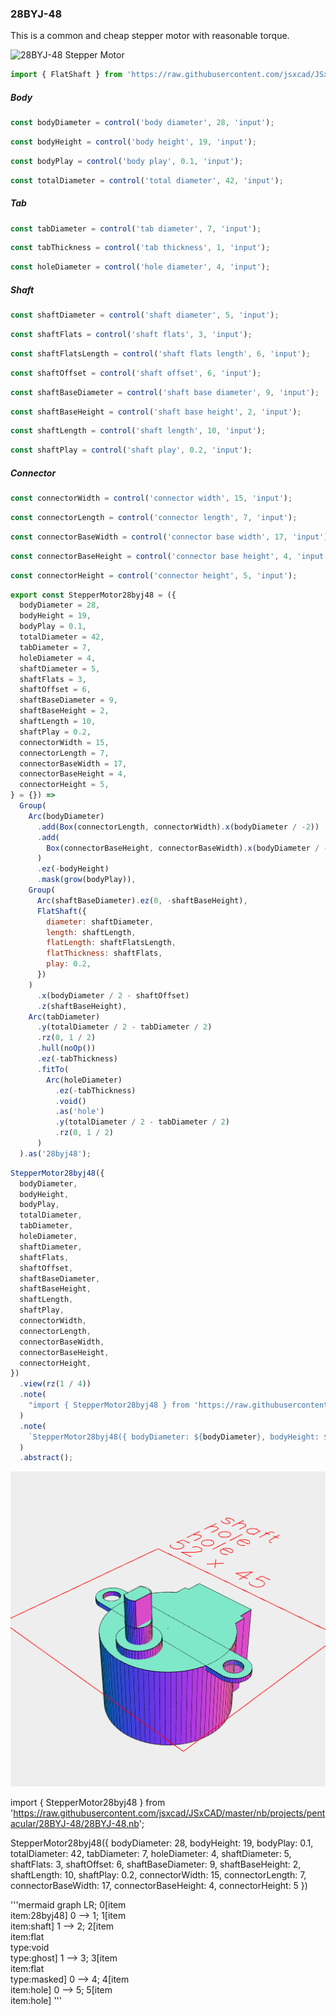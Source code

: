 ### 28BYJ-48

This is a common and cheap stepper motor with reasonable torque.

![28BYJ-48 Stepper Motor](https://cdn-reichelt.de/bilder/web/artikel_ws/A300/ME071_01.jpg)

```JavaScript
import { FlatShaft } from 'https://raw.githubusercontent.com/jsxcad/JSxCAD/master/nb/components/shaft.nb';
```

##### Body

```JavaScript
const bodyDiameter = control('body diameter', 28, 'input');
```

```JavaScript
const bodyHeight = control('body height', 19, 'input');
```

```JavaScript
const bodyPlay = control('body play', 0.1, 'input');
```

```JavaScript
const totalDiameter = control('total diameter', 42, 'input');
```

##### Tab

```JavaScript
const tabDiameter = control('tab diameter', 7, 'input');
```

```JavaScript
const tabThickness = control('tab thickness', 1, 'input');
```

```JavaScript
const holeDiameter = control('hole diameter', 4, 'input');
```

##### Shaft

```JavaScript
const shaftDiameter = control('shaft diameter', 5, 'input');
```

```JavaScript
const shaftFlats = control('shaft flats', 3, 'input');
```

```JavaScript
const shaftFlatsLength = control('shaft flats length', 6, 'input');
```

```JavaScript
const shaftOffset = control('shaft offset', 6, 'input');
```

```JavaScript
const shaftBaseDiameter = control('shaft base diameter', 9, 'input');
```

```JavaScript
const shaftBaseHeight = control('shaft base height', 2, 'input');
```

```JavaScript
const shaftLength = control('shaft length', 10, 'input');
```

```JavaScript
const shaftPlay = control('shaft play', 0.2, 'input');
```

##### Connector

```JavaScript
const connectorWidth = control('connector width', 15, 'input');
```

```JavaScript
const connectorLength = control('connector length', 7, 'input');
```

```JavaScript
const connectorBaseWidth = control('connector base width', 17, 'input');
```

```JavaScript
const connectorBaseHeight = control('connector base height', 4, 'input');
```

```JavaScript
const connectorHeight = control('connector height', 5, 'input');
```

```JavaScript
export const StepperMotor28byj48 = ({
  bodyDiameter = 28,
  bodyHeight = 19,
  bodyPlay = 0.1,
  totalDiameter = 42,
  tabDiameter = 7,
  holeDiameter = 4,
  shaftDiameter = 5,
  shaftFlats = 3,
  shaftOffset = 6,
  shaftBaseDiameter = 9,
  shaftBaseHeight = 2,
  shaftLength = 10,
  shaftPlay = 0.2,
  connectorWidth = 15,
  connectorLength = 7,
  connectorBaseWidth = 17,
  connectorBaseHeight = 4,
  connectorHeight = 5,
} = {}) =>
  Group(
    Arc(bodyDiameter)
      .add(Box(connectorLength, connectorWidth).x(bodyDiameter / -2))
      .add(
        Box(connectorBaseHeight, connectorBaseWidth).x(bodyDiameter / -2 + 2)
      )
      .ez(-bodyHeight)
      .mask(grow(bodyPlay)),
    Group(
      Arc(shaftBaseDiameter).ez(0, -shaftBaseHeight),
      FlatShaft({
        diameter: shaftDiameter,
        length: shaftLength,
        flatLength: shaftFlatsLength,
        flatThickness: shaftFlats,
        play: 0.2,
      })
    )
      .x(bodyDiameter / 2 - shaftOffset)
      .z(shaftBaseHeight),
    Arc(tabDiameter)
      .y(totalDiameter / 2 - tabDiameter / 2)
      .rz(0, 1 / 2)
      .hull(noOp())
      .ez(-tabThickness)
      .fitTo(
        Arc(holeDiameter)
          .ez(-tabThickness)
          .void()
          .as('hole')
          .y(totalDiameter / 2 - tabDiameter / 2)
          .rz(0, 1 / 2)
      )
  ).as('28byj48');
```

```JavaScript
StepperMotor28byj48({
  bodyDiameter,
  bodyHeight,
  bodyPlay,
  totalDiameter,
  tabDiameter,
  holeDiameter,
  shaftDiameter,
  shaftFlats,
  shaftOffset,
  shaftBaseDiameter,
  shaftBaseHeight,
  shaftLength,
  shaftPlay,
  connectorWidth,
  connectorLength,
  connectorBaseWidth,
  connectorBaseHeight,
  connectorHeight,
})
  .view(rz(1 / 4))
  .note(
    "import { StepperMotor28byj48 } from 'https://raw.githubusercontent.com/jsxcad/JSxCAD/master/nb/projects/pentacular/28BYJ-48/28BYJ-48.nb';"
  )
  .note(
    `StepperMotor28byj48({ bodyDiameter: ${bodyDiameter}, bodyHeight: ${bodyHeight}, bodyPlay: ${bodyPlay}, totalDiameter: ${totalDiameter}, tabDiameter: ${tabDiameter}, holeDiameter: ${holeDiameter}, shaftDiameter: ${shaftDiameter}, shaftFlats: ${shaftFlats}, shaftOffset: ${shaftOffset}, shaftBaseDiameter: ${shaftBaseDiameter}, shaftBaseHeight: ${shaftBaseHeight}, shaftLength: ${shaftLength}, shaftPlay: ${shaftPlay}, connectorWidth: ${connectorWidth}, connectorLength: ${connectorLength}, connectorBaseWidth: ${connectorBaseWidth}, connectorBaseHeight: ${connectorBaseHeight}, connectorHeight: ${connectorHeight} })`
  )
  .abstract();
```

![Image](28BYJ-48.md.0.png)

import { StepperMotor28byj48 } from 'https://raw.githubusercontent.com/jsxcad/JSxCAD/master/nb/projects/pentacular/28BYJ-48/28BYJ-48.nb';

StepperMotor28byj48({ bodyDiameter: 28, bodyHeight: 19, bodyPlay: 0.1, totalDiameter: 42, tabDiameter: 7, holeDiameter: 4, shaftDiameter: 5, shaftFlats: 3, shaftOffset: 6, shaftBaseDiameter: 9, shaftBaseHeight: 2, shaftLength: 10, shaftPlay: 0.2, connectorWidth: 15, connectorLength: 7, connectorBaseWidth: 17, connectorBaseHeight: 4, connectorHeight: 5 })

'''mermaid
graph LR;
  0[item<br>item:28byj48]
  0 --> 1;
  1[item<br>item:shaft]
  1 --> 2;
  2[item<br>item:flat<br>type:void<br>type:ghost]
  1 --> 3;
  3[item<br>item:flat<br>type:masked]
  0 --> 4;
  4[item<br>item:hole]
  0 --> 5;
  5[item<br>item:hole]
'''
